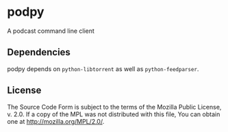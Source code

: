 # podpy

A podcast command line client

## Dependencies

podpy depends on `python-libtorrent` as well as `python-feedparser`.

## License

The Source Code Form is subject to the terms of the Mozilla Public License, v. 2.0. If a copy of the MPL was not distributed with this file, You can obtain one at http://mozilla.org/MPL/2.0/.
